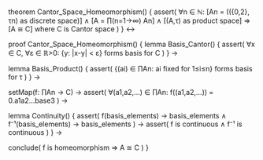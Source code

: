 theorem Cantor_Space_Homeomorphism() {
  assert(
    ∀n ∈ ℕ: [An = (({0,2}, τn) as discrete space)] ∧
    [A = ∏(n=1→∞) An] ∧
    [(A,τ) as product space] 
    ⇒ [A ≅ C] where C is Cantor space
  )
} ↔

proof Cantor_Space_Homeomorphism() {
  lemma Basis_Cantor() {
    assert(
      ∀x ∈ C, ∀ε ∈ ℝ>0:
      {y: |x-y| < ε} forms basis for C
    )
  } →
  
  lemma Basis_Product() {
    assert(
      {(ai) ∈ ∏An: ai fixed for 1≤i≤n} forms basis for τ
    )
  } →
  
  setMap(f: ∏An → C) →
  assert(
    ∀(a1,a2,...) ∈ ∏An:
    f((a1,a2,...)) = 0.a1a2...base3
  ) →
  
  lemma Continuity() {
    assert(
      f(basis_elements) → basis_elements ∧
      f⁻¹(basis_elements) → basis_elements
    ) →
    assert(
      f is continuous ∧ f⁻¹ is continuous
    )
  } →
  
  conclude(
    f is homeomorphism ⇒ A ≅ C
  )
}